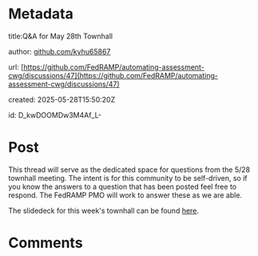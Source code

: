 # Metadata

title:Q&A for May 28th Townhall

author: [github.com/kyhu65867](https://github.com/kyhu65867)

url: [https://github.com/FedRAMP/automating-assessment-cwg/discussions/47](https://github.com/FedRAMP/automating-assessment-cwg/discussions/47)

created: 2025-05-28T15:50:20Z

id: D_kwDOOMDw3M4Af_L-



# Post

This thread will serve as the dedicated space for questions from the 5/28 townhall meeting.
The intent is for this community to be self-driven, so if you know the answers to a question that has been posted feel free to respond. The FedRAMP PMO will work to answer these as we are able.

The slidedeck for this week's townhall can be found [here](https://github.com/FedRAMP/automating-assessment-cwg/blob/main/townhall-slidedecks/5-28-2025-townhall-slides.pdf).

# Comments


